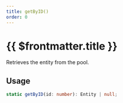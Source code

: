 ```yaml
---
title: getByID()
order: 0
---
```


# {{ $frontmatter.title }}

Retrieves the entity from the pool.

## Usage

```ts
static getByID(id: number): Entity | null;
```
